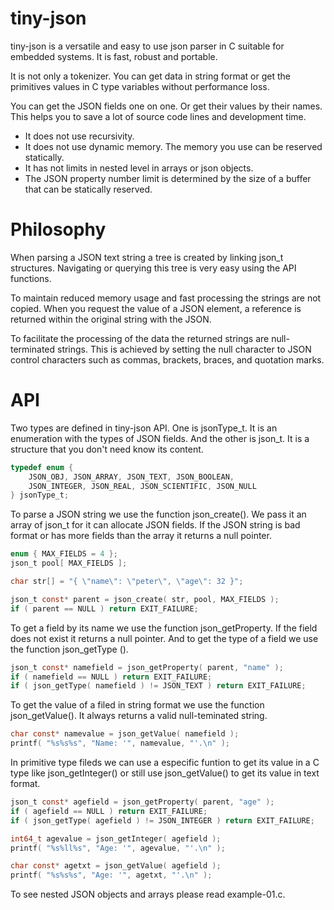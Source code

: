 # tiny-json
tiny-json is a versatile and easy to use json parser in C suitable for embedded systems. It is fast, robust and portable.

It is not only a tokenizer. You can get data in string format or get the primitives values in C type variables without performance loss.

You can get the JSON fields one on one. Or get their values by their names. This helps you to save a lot of source code lines and development time.

* It does not use recursivity.
* It does not use dynamic memory. The memory you use can be reserved statically.
* It has not limits in nested level in arrays or json objects.
* The JSON property number limit is determined by the size of a buffer that can be statically reserved.


# Philosophy

When parsing a JSON text string a tree is created by linking json_t structures. Navigating or querying this tree is very easy using the API functions.

To maintain reduced memory usage and fast processing the strings are not copied. When you request the value of a JSON element, a reference is returned within the original string with the JSON.

To facilitate the processing of the data the returned strings are null-terminated strings. This is achieved by setting the null character to JSON control characters such as commas, brackets, braces, and quotation marks.

# API
Two types are defined in tiny-json API. One is jsonType_t. It is an enumeration with the types of JSON fields. And the other is json_t. It is a structure that you don't need know its content.
```C
typedef enum {
    JSON_OBJ, JSON_ARRAY, JSON_TEXT, JSON_BOOLEAN,
    JSON_INTEGER, JSON_REAL, JSON_SCIENTIFIC, JSON_NULL
} jsonType_t;
```
To parse a JSON string we use the function json_create(). We pass it an array of json_t for it can allocate JSON fields.
If the JSON string is bad format or has more fields than the array it returns a null pointer.
```C
enum { MAX_FIELDS = 4 };
json_t pool[ MAX_FIELDS ];

char str[] = "{ \"name\": \"peter\", \"age\": 32 }";	

json_t const* parent = json_create( str, pool, MAX_FIELDS );
if ( parent == NULL ) return EXIT_FAILURE;
```
To get a field by its name we use the function json_getProperty. If the field does not exist it returns a null pointer.
And to get the type of a field we use the function json_getType ().
```C
json_t const* namefield = json_getProperty( parent, "name" );
if ( namefield == NULL ) return EXIT_FAILURE;
if ( json_getType( namefield ) != JSON_TEXT ) return EXIT_FAILURE;
```
To get the value of a filed in string format we use the function json_getValue(). It always returns a valid null-teminated string.
```C
char const* namevalue = json_getValue( namefield );
printf( "%s%s%s", "Name: '", namevalue, "'.\n" );
```
In primitive type fileds we can use a especific funtion to get its value in a C type like json_getInteger() or still use json_getValue() to get its value in text format.
```C
json_t const* agefield = json_getProperty( parent, "age" );
if ( agefield == NULL ) return EXIT_FAILURE;
if ( json_getType( agefield ) != JSON_INTEGER ) return EXIT_FAILURE;

int64_t agevalue = json_getInteger( agefield );
printf( "%s%ll%s", "Age: '", agevalue, "'.\n" );

char const* agetxt = json_getValue( agefield );
printf( "%s%s%s", "Age: '", agetxt, "'.\n" );
```
To see nested JSON objects and arrays please read example-01.c.
